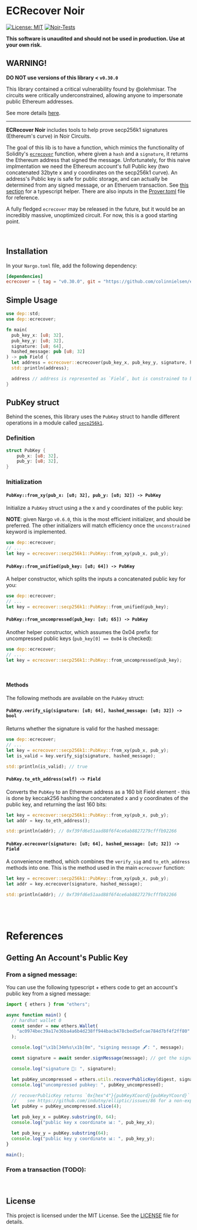 # ECRecover Noir

[![License: MIT](https://img.shields.io/badge/License-MIT-yellow.svg)](https://opensource.org/licenses/MIT)
[![Noir-Tests](https://github.com/colinnielsen/noir-array-helpers/actions/workflows/noir.yml/badge.svg)](https://github.com/colinnielsen/noir-array-helpers/actions/workflows/noir.yml)

**This software is unaudited and should not be used in production. Use at your own risk.**

## WARNING!

**DO NOT use versions of this library < `v0.30.0`**

This library contained a critical vulnerability found by @olehmisar. The circuits were critically underconstrained, allowing anyone to impersonate public Ethereum addresses.

See more details [here](https://gist.github.com/olehmisar/4cfe6128eaac2bfbe1fa8eb46f0116d6).

<hr>

**ECRecover Noir** includes tools to help prove secp256k1 signatures (Ethereum's curve) in Noir Circuits.

The goal of this lib is to have a function, which mimics the functionality of Solidity's [`ecrecover`](https://docs.soliditylang.org/en/v0.8.17/units-and-global-variables.html#mathematical-and-cryptographic-functions) function, where given a `hash` and a `signature`, it returns the Ethereum address that signed the message. Unfortunately, for this naive implmentation we need the Ethereum account's full Public key (two concatenated 32byte x and y coordinates on the secp256k1 curve). An address's Public key is safe for public storage, and can actually be determined from any signed message, or an Etheruem transaction. See [this section](#getting-an-accounts-public-key) for a typescript helper. There are also inputs in the [Prover.toml](./Prover.toml) file for reference.

A fully fledged `ecrecover` may be released in the future, but it would be an incredibly massive, unoptimized circuit. For now, this is a good starting point.

<br>

## Installation

In your `Nargo.toml` file, add the following dependency:

```toml
[dependencies]
ecrecover = { tag = "v0.30.0", git = "https://github.com/colinnielsen/ecrecover-noir" }
```

## Simple Usage

```rust
use dep::std;
use dep::ecrecover;

fn main(
  pub_key_x: [u8; 32],
  pub_key_y: [u8; 32],
  signature: [u8; 64],
  hashed_message: pub [u8; 32]
) -> pub Field {
  let address = ecrecover::ecrecover(pub_key_x, pub_key_y, signature, hashed_message);
  std::println(address);

  address // address is represented as `Field`, but is constrained to be within 160 bits
}
```

## PubKey struct

Behind the scenes, this library uses the `PubKey` struct to handle different operations in a module called [`secp256k1`](/src/secp256k1.nr).

### Definition

```rust
struct PubKey {
    pub_x: [u8; 32],
    pub_y: [u8; 32],
}
```

### Initialization

#### `PubKey::from_xy(pub_x: [u8; 32], pub_y: [u8; 32]) -> PubKey`

Initialize a `PubKey` struct using a the x and y coordinates of the public key:

**NOTE**: given Nargo `v0.6.0`, this is the most efficient initializer, and should be preferred. The other initializers will match efficiency once the `unconstrained` keyword is implemented.

```rust
use dep::ecrecover;
// ...
let key = ecrecover::secp256k1::PubKey::from_xy(pub_x, pub_y);
```

#### `PubKey::from_unified(pub_key: [u8; 64]) -> PubKey`

A helper constructor, which splits the inputs a concatenated public key for you:

```rust
use dep::ecrecover;
// ...
let key = ecrecover::secp256k1::PubKey::from_unified(pub_key);
```

#### `PubKey::from_uncompressed(pub_key: [u8; 65]) -> PubKey`

Another helper constructor, which assumes the 0x04 prefix for uncompressed public keys (`pub_key[0] == 0x04` is checked):

```rust
use dep::ecrecover;
// ...
let key = ecrecover::secp256k1::PubKey::from_uncompressed(pub_key);
```

<br>

#### Methods

The following methods are available on the `PubKey` struct:

#### `PubKey.verify_sig(signature: [u8; 64], hashed_message: [u8; 32]) -> bool`

Returns whether the signature is valid for the hashed message:

```rust
use dep::ecrecover;
// ...
let key = ecrecover::secp256k1::PubKey::from_xy(pub_x, pub_y);
let is_valid = key.verify_sig(signature, hashed_message);

std::println(is_valid); // true
```

#### `PubKey.to_eth_address(self) -> Field`

Converts the `PubKey` to an Ethereum address as a 160 bit Field element - this is done by keccak256 hashing the concatenated x and y coordinates of the public key, and returning the last 160 bits:

```rust
let key = ecrecover::secp256k1::PubKey::from_xy(pub_x, pub_y);
let addr = key.to_eth_address();

std::println(addr); // 0xf39fd6e51aad88f6f4ce6ab8827279cfffb92266
```

#### `PubKey.ecrecover(signature: [u8; 64], hashed_message: [u8; 32]) -> Field`

A convenience method, which combines the `verify_sig` and `to_eth_address` methods into one. This is the method used in the main `ecrecover` function:

```rust
let key = ecrecover::secp256k1::PubKey::from_xy(pub_x, pub_y);
let addr = key.ecrecover(signature, hashed_message);

std::println(addr); // 0xf39fd6e51aad88f6f4ce6ab8827279cfffb92266
```

<br>
<br>

# References

## Getting An Account's Public Key

### From a signed message:

You can use the following typescript + ethers code to get an account's public key from a signed message:

```typescript
import { ethers } from "ethers";

async function main() {
  // hardhat wallet 0
  const sender = new ethers.Wallet(
    "ac0974bec39a17e36ba4a6b4d238ff944bacb478cbed5efcae784d7bf4f2ff80"
  );

  console.log("\x1b[34m%s\x1b[0m", "signing message 🖋: ", message);

  const signature = await sender.signMessage(message); // get the signature of the message, this will be 130 bytes (concatenated r, s, and v)

  console.log("signature 📝: ", signature);

  let pubKey_uncompressed = ethers.utils.recoverPublicKey(digest, signature);
  console.log("uncompressed pubkey: ", pubKey_uncompressed);

  // recoverPublicKey returns `0x{hex"4"}{pubKeyXCoord}{pubKeyYCoord}` - so slice 0x04 to expose just the concatenated x and y
  //    see https://github.com/indutny/elliptic/issues/86 for a non-explanation explanation 😂
  let pubKey = pubKey_uncompressed.slice(4);

  let pub_key_x = pubKey.substring(0, 64);
  console.log("public key x coordinate 📊: ", pub_key_x);

  let pub_key_y = pubKey.substring(64);
  console.log("public key y coordinate 📊: ", pub_key_y);
}

main();
```

### From a transaction (TODO):

<br>

## License

This project is licensed under the MIT License. See the [LICENSE](https://github.com/colinnielsen/noir-array-helpers/blob/main/LICENSE) file for details.
